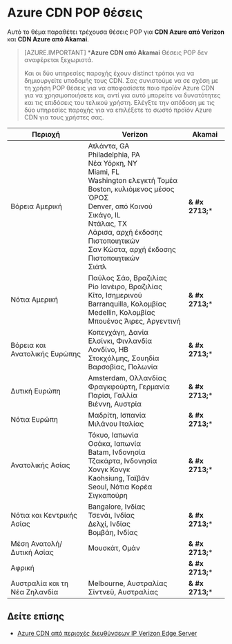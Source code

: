 <properties
    pageTitle="Θέσεις POP Azure CDN | Microsoft Azure"
    description="Αυτό το θέμα παραθέτει Azure CDN POP θέσεις."
    services="cdn"
    documentationCenter=""
    authors="camsoper"
    manager="erikre"
    editor=""/>

<tags
    ms.service="cdn"
    ms.workload="media"
    ms.tgt_pltfrm="na"
    ms.devlang="na"
    ms.topic="article"
    ms.date="07/29/2016"
    ms.author="casoper"/>


# <a name="azure-cdn-pop-locations"></a>Azure CDN POP θέσεις

Αυτό το θέμα παραθέτει τρέχουσα θέσεις POP για **CDN Azure από Verizon** και **CDN Azure από Akamai**.

>[AZURE.IMPORTANT] \***Azure CDN από Akamai** Θέσεις POP δεν αναφέρεται ξεχωριστά.  
>
>Και οι δύο υπηρεσίες παροχής έχουν distinct τρόποι για να δημιουργείτε υποδομής τους CDN.  Σας συνιστούμε να σε σχέση με τη χρήση POP θέσεις για να αποφασίσετε ποιο προϊόν Azure CDN για να χρησιμοποιήσετε και, αντί για αυτό μπορείτε να δυνατότητες και τις επιδόσεις του τελικού χρήστη.  Ελέγξτε την απόδοση με τις δύο υπηρεσίες παροχής για να επιλέξετε το σωστό προϊόν Azure CDN για τους χρήστες σας. 
 
| Περιοχή | Verizon | Akamai |
|--------|---------|--------|
| Βόρεια Αμερική | Ατλάντα, GA<br />Philadelphia, PA<br />Νέα Υόρκη, NY<br />Miami, FL<br />Washington ελεγκτή Τομέα<br />Boston, κυλιόμενος μέσος ΌΡΟΣ<br />Denver, από Κοινού<br />Σικάγο, IL<br />Ντάλας, TX<br />Λάρισα, αρχή έκδοσης Πιστοποιητικών<br />Σαν Κώστα, αρχή έκδοσης Πιστοποιητικών<br />Σιάτλ | **& #x 2713;**\* |
| Νότια Αμερική | Παύλος Σάο, Βραζιλίας<br />Ρίο Ιανέιρο, Βραζιλίας<br />Κίτο, Ισημερινού<br />Barranquilla, Κολομβίας<br />Medellin, Κολομβίας<br/>Μπουένος Άιρες, Αργεντινή| **& #x 2713;**\* | 
| Βόρεια και Ανατολικής Ευρώπης| Κοπεγχάγη, Δανία<br />Ελσίνκι, Φινλανδία<br />Λονδίνο, ΗΒ<br />Στοκχόλμης, Σουηδία<br />Βαρσοβίας, Πολωνία | **& #x 2713;**\* |
| Δυτική Ευρώπη | Amsterdam, Ολλανδίας<br />Φραγκφούρτη, Γερμανία<br />Παρίσι, Γαλλία<br />Βιέννη, Αυστρία | **& #x 2713;**\* |
| Νότια Ευρώπη | Μαδρίτη, Ισπανία<br />Μιλάνου Ιταλίας | **& #x 2713;**\* |
| Ανατολικής Ασίας | Τόκυο, Ιαπωνία<br />Οσάκα, Ιαπωνία<br />Batam, Ινδονησία<br />Τζακάρτα, Ινδονησία<br />Χονγκ Κονγκ<br />Kaohsiung, Ταϊβάν<br />Seoul, Νότια Κορέα<br />Σιγκαπούρη| **& #x 2713;**\* |
| Νότια και Κεντρικής Ασίας | Bangalore, Ινδίας<br />Τσενάι, Ινδίας<br />Δελχί, Ινδίας<br />Βομβάη, Ινδίας | **& #x 2713;**\* |
| Μέση Ανατολή/Δυτική Ασίας | Μουσκάτ, Ομάν | **& #x 2713;**\* |
| Αφρική | | **& #x 2713;**\* |
| Αυστραλία και τη Νέα Ζηλανδία | Melbourne, Αυστραλίας<br />Σίντνεϋ, Αυστραλίας | **& #x 2713;**\* |

## <a name="see-also"></a>Δείτε επίσης
* [Azure CDN από περιοχές διευθύνσεων IP Verizon Edge Server](https://msdn.microsoft.com/library/mt757330.aspx)